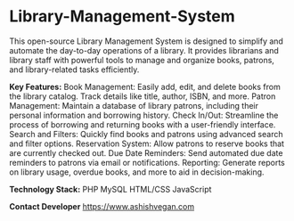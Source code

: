 # Library-Management-System

This open-source Library Management System is designed to simplify and automate the day-to-day operations of a library. It provides librarians and library staff with powerful tools to manage and organize books, patrons, and library-related tasks efficiently.

**Key Features:**
Book Management: Easily add, edit, and delete books from the library catalog. Track details like title, author, ISBN, and more.
Patron Management: Maintain a database of library patrons, including their personal information and borrowing history.
Check In/Out: Streamline the process of borrowing and returning books with a user-friendly interface.
Search and Filters: Quickly find books and patrons using advanced search and filter options.
Reservation System: Allow patrons to reserve books that are currently checked out.
Due Date Reminders: Send automated due date reminders to patrons via email or notifications.
Reporting: Generate reports on library usage, overdue books, and more to aid in decision-making.

**Technology Stack:**
PHP
MySQL
HTML/CSS
JavaScript

**Contact Developer**
https://www.ashishvegan.com
